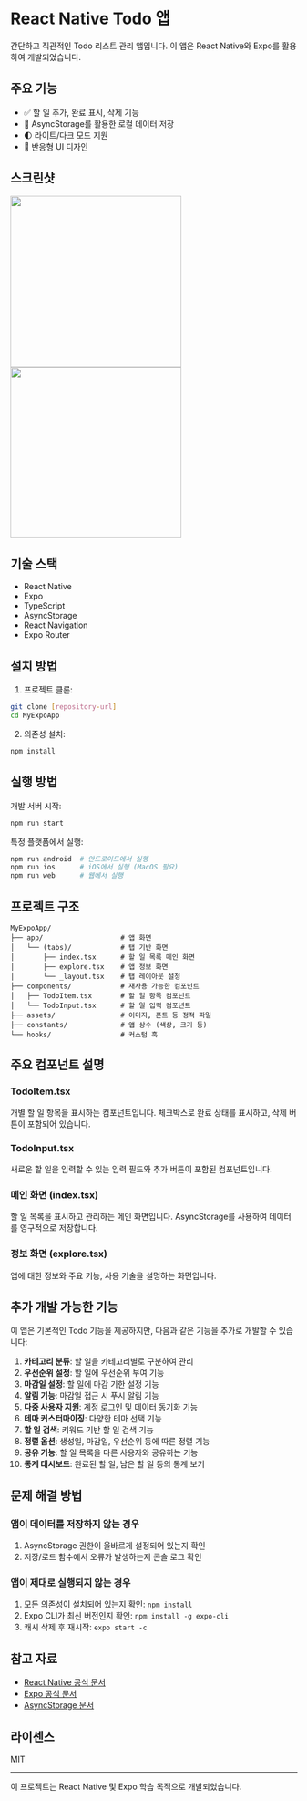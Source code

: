 # React Native Todo 앱

간단하고 직관적인 Todo 리스트 관리 앱입니다. 이 앱은 React Native와 Expo를 활용하여 개발되었습니다.

## 주요 기능

- ✅ 할 일 추가, 완료 표시, 삭제 기능
- 💾 AsyncStorage를 활용한 로컬 데이터 저장
- 🌓 라이트/다크 모드 지원
- 📱 반응형 UI 디자인

## 스크린샷
<img src="https://github.com/user-attachments/assets/b1374f7d-e853-4e63-bdde-6422c69f0569" width="300">
<img src="https://github.com/user-attachments/assets/62b18727-5e99-4be3-bcaf-81623f1965a0" width="300">



## 기술 스택

- React Native
- Expo
- TypeScript
- AsyncStorage
- React Navigation
- Expo Router

## 설치 방법

1. 프로젝트 클론:
```bash
git clone [repository-url]
cd MyExpoApp
```

2. 의존성 설치:
```bash
npm install
```

## 실행 방법

개발 서버 시작:
```bash
npm run start
```

특정 플랫폼에서 실행:
```bash
npm run android  # 안드로이드에서 실행
npm run ios      # iOS에서 실행 (MacOS 필요)
npm run web      # 웹에서 실행
```

## 프로젝트 구조

```
MyExpoApp/
├── app/                   # 앱 화면
│   └── (tabs)/            # 탭 기반 화면
│       ├── index.tsx      # 할 일 목록 메인 화면
│       ├── explore.tsx    # 앱 정보 화면
│       └── _layout.tsx    # 탭 레이아웃 설정
├── components/            # 재사용 가능한 컴포넌트
│   ├── TodoItem.tsx       # 할 일 항목 컴포넌트
│   └── TodoInput.tsx      # 할 일 입력 컴포넌트
├── assets/                # 이미지, 폰트 등 정적 파일
├── constants/             # 앱 상수 (색상, 크기 등)
└── hooks/                 # 커스텀 훅
```

## 주요 컴포넌트 설명

### TodoItem.tsx
개별 할 일 항목을 표시하는 컴포넌트입니다. 체크박스로 완료 상태를 표시하고, 삭제 버튼이 포함되어 있습니다.

### TodoInput.tsx
새로운 할 일을 입력할 수 있는 입력 필드와 추가 버튼이 포함된 컴포넌트입니다.

### 메인 화면 (index.tsx)
할 일 목록을 표시하고 관리하는 메인 화면입니다. AsyncStorage를 사용하여 데이터를 영구적으로 저장합니다.

### 정보 화면 (explore.tsx)
앱에 대한 정보와 주요 기능, 사용 기술을 설명하는 화면입니다.

## 추가 개발 가능한 기능

이 앱은 기본적인 Todo 기능을 제공하지만, 다음과 같은 기능을 추가로 개발할 수 있습니다:

1. **카테고리 분류**: 할 일을 카테고리별로 구분하여 관리
2. **우선순위 설정**: 할 일에 우선순위 부여 기능
3. **마감일 설정**: 할 일에 마감 기한 설정 기능
4. **알림 기능**: 마감일 접근 시 푸시 알림 기능
5. **다중 사용자 지원**: 계정 로그인 및 데이터 동기화 기능
6. **테마 커스터마이징**: 다양한 테마 선택 기능
7. **할 일 검색**: 키워드 기반 할 일 검색 기능
8. **정렬 옵션**: 생성일, 마감일, 우선순위 등에 따른 정렬 기능
9. **공유 기능**: 할 일 목록을 다른 사용자와 공유하는 기능
10. **통계 대시보드**: 완료된 할 일, 남은 할 일 등의 통계 보기

## 문제 해결 방법

### 앱이 데이터를 저장하지 않는 경우
1. AsyncStorage 권한이 올바르게 설정되어 있는지 확인
2. 저장/로드 함수에서 오류가 발생하는지 콘솔 로그 확인

### 앱이 제대로 실행되지 않는 경우
1. 모든 의존성이 설치되어 있는지 확인: `npm install`
2. Expo CLI가 최신 버전인지 확인: `npm install -g expo-cli`
3. 캐시 삭제 후 재시작: `expo start -c`

## 참고 자료

- [React Native 공식 문서](https://reactnative.dev/docs/getting-started)
- [Expo 공식 문서](https://docs.expo.dev/)
- [AsyncStorage 문서](https://react-native-async-storage.github.io/async-storage/docs/usage/)

## 라이센스

MIT

---

이 프로젝트는 React Native 및 Expo 학습 목적으로 개발되었습니다.

